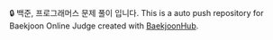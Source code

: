 🔒 백준, 프로그래머스 문제 풀이 입니다.
This is a auto push repository for Baekjoon Online Judge created with [BaekjoonHub](https://github.com/BaekjoonHub/BaekjoonHub).
